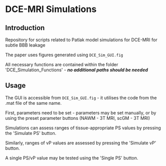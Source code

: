 # DCE-MRI Simulations
## Introduction
Repository for scripts related to Patlak model simulations for DCE-MRI for subtle BBB leakage

The paper uses figures generated using `DCE_Sim_GUI.fig`

All necessary functions are contained within the folder 'DCE_Simulation_Functions' - ***no additional paths should be needed***

## Usage

The GUI is accessible from `DCE_Sim_GUI.fig` - it utilises the code from the .mat file of the same name.

First, parameters need to be set - parameters may be set manually, or by using the preset parameter buttons (NAWM - 3T MRI, scGM - 3T MRI)

Simulations can assess ranges of tissue-appropriate PS values by pressing the 'Simulate PS' button. 

Similarly, ranges of vP values are assessed by pressing the 'Simulate vP' button. 

A single PS/vP value may be tested using the 'Single PS' button.
